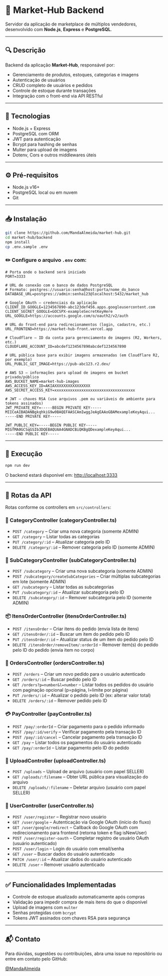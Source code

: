 
# 🏬 Market‑Hub Backend

Servidor da aplicação de marketplace de múltiplos vendedores, desenvolvido com **Node.js**, **Express** e **PostgreSQL**.

---

## 🔍 Descrição

Backend da aplicação **Market‑Hub**, responsável por:

- Gerenciamento de produtos, estoques, categorias e imagens  
- Autenticação de usuários  
- CRUD completo de usuários e pedidos  
- Controle de estoque durante transações  
- Integração com o front-end via API RESTful

---

## 🚀 Tecnologias

- Node.js + Express  
- PostgreSQL com ORM  
- JWT para autenticação  
- Bcrypt para hashing de senhas  
- Multer para upload de imagens  
- Dotenv, Cors e outros middlewares úteis

---

## ⚙️ Pré-requisitos

- Node.js v16+  
- PostgreSQL local ou em nuvem  
- Git

---

## 📥 Instalação

```bash
git clone https://github.com/MandaAlmeida/market-hub.git
cd market-hub/backend
npm install
cp .env.sample .env
```

### ✏️ Configure o arquivo `.env` com:

```env
# Porta onde o backend será iniciado
PORT=3333

# URL de conexão com o banco de dados PostgreSQL
# Formato: postgres://usuario:senha@host:porta/nome_do_banco
DATABASE_URL=postgres://admin:senha123@localhost:5432/market_hub

# Google OAuth – credenciais da aplicação
CLIENT_ID_GOOGLE=1234567890-abc123def456.apps.googleusercontent.com
CLIENT_SECRET_GOOGLE=GOCSPX-exampleSecretKeyHere
URL_GOOGLE=https://accounts.google.com/o/oauth2/v2/auth

# URL do front-end para redirecionamentos (login, cadastro, etc.)
URL_FRONTEND=https://market-hub-front.vercel.app

# Cloudflare – ID da conta para gerenciamento de imagens (R2, Workers, etc.)
CLOUDFLARE_ACCOUNT_ID=abcdef1234567890abcdef1234567890

# URL pública base para exibir imagens armazenadas (em Cloudflare R2, por exemplo)
URL_PUBLIC_GET_IMAGE=https://pub-abc123.r2.dev/

# AWS S3 – informações para upload de imagens em bucket privado/público
AWS_BUCKET_NAME=market-hub-images
AWS_ACCESS_KEY_ID=AKIAXXXXXXXXXXXXXXXX
AWS_SECRET_ACCESS_KEY=xxxxxxxxxxxxxxxxxxxxxxxxxxxxxxxxxxxx

# JWT – chaves RSA (use arquivos .pem ou variáveis de ambiente para tokens assinados)
JWT_PRIVATE_KEY=-----BEGIN PRIVATE KEY-----
MIICeAIBADANBgkqhkiG9w0BAQEFAASCAmIwggJeAgEAAoGBAMexampleKeyAqui...
-----END PRIVATE KEY-----

JWT_PUBLIC_KEY=-----BEGIN PUBLIC KEY-----
MIGfMA0GCSqGSIb3DQEBAQUAA4GNADCBiQKBgQDexampleKeyAqui...
-----END PUBLIC KEY-----
```

---

## 🏃 Execução

```bash
npm run dev
```

O backend estará disponível em: [http://localhost:3333](http://localhost:3333)

---

## 📡 Rotas da API

Rotas conforme os controllers em `src/controllers`:

### 📂 CategoryController (categoryController.ts)
- `POST /category` – Criar uma nova categoria (somente ADMIN)
- `GET /category` – Listar todas as categorias
- `PUT /category/:id` – Atualizar categoria pelo ID
- `DELETE /category/:id` – Remover categoria pelo ID (somente ADMIN)

### 📂 SubCategoryController (subCategoryController.ts)
- `POST /subcategory` – Criar uma nova subcategoria (somente ADMIN)
- `POST /subcategory/createSubCategories` – Criar múltiplas subcategorias em lote (somente ADMIN)
- `GET /subcategory` – Listar todas as subcategorias
- `PUT /subcategory/:id` – Atualizar subcategoria pelo ID
- `DELETE /subcategory/:id` – Remover subcategoria pelo ID (somente ADMIN)

### 📦 ItensOrderController (itensOrderController.ts)
- `POST /itensOrder` – Criar itens do pedido (envia lista de itens)
- `GET /itensOrder/:id` – Buscar um item do pedido pelo ID
- `PUT /itensOrder/:id` – Atualizar status de um item do pedido pelo ID
- `DELETE /itensOrder/removeItem/:orderId` – Remover item(s) do pedido pelo ID do pedido (envia item no corpo)

### 🧾 OrdersController (ordersController.ts)
- `POST /orders` – Criar um novo pedido para o usuário autenticado
- `GET /orders/:id` – Buscar pedido pelo ID
- `GET /orders?p=number&l=number` – Listar todos os pedidos do usuário com paginação opcional (p=página, l=limite por página)
- `PUT /orders/:id` – Atualizar o pedido pelo ID (ex: alterar valor total)
- `DELETE /orders/:id` – Remover pedido pelo ID

### 💳 PayController (payController.ts)
- `POST /pay/:orderId` – Criar pagamento para o pedido informado
- `POST /pay/:id/verify` – Verificar pagamento pela transação ID
- `POST /pay/:id/cancel` – Cancelar pagamento pela transação ID
- `GET /pay` – Listar todos os pagamentos do usuário autenticado
- `GET /pay/:orderId` – Listar pagamento pelo ID do pedido

### 📁 UploadController (uploadController.ts)
- `POST /uploads` – Upload de arquivo (usuário com papel SELLER)
- `GET /uploads/:filename` – Obter URL pública para visualização do arquivo
- `DELETE /uploads/:filename` – Deletar arquivo (usuário com papel SELLER)

### 🧑 UserController (userController.ts)
- `POST /user/register` – Registrar novo usuário
- `GET /user/google` – Autenticação via Google OAuth (início do fluxo)
- `GET /user/google/redirect` – Callback do Google OAuth com redirecionamento para frontend (retorna token e flag isNewUser)
- `POST /user/register-oauth` – Completar registro de usuário OAuth (usuário autenticado)
- `POST /user/login` – Login do usuário com email/senha
- `GET /user` – Buscar dados do usuário autenticado
- `PATCH /user/:id` – Atualizar dados do usuário autenticado
- `DELETE /user` – Remover usuário autenticado
---

## ✅ Funcionalidades Implementadas

- Controle de estoque atualizado automaticamente após compras  
- Validação para impedir compra de mais itens do que o disponível  
- Upload de imagens com `multer`  
- Senhas protegidas com `bcrypt`  
- Tokens JWT assinados com chaves RSA para segurança

---

## 📬 Contato

Para dúvidas, sugestões ou contribuições, abra uma issue no repositório ou entre em contato pelo GitHub:

[@MandaAlmeida](https://github.com/MandaAlmeida)
